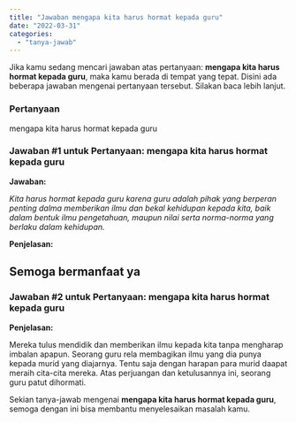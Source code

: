 ```yaml
---
title: "Jawaban mengapa kita harus hormat kepada guru​"
date: "2022-03-31"
categories: 
  - "tanya-jawab"
---
```


Jika kamu sedang mencari jawaban atas pertanyaan: **mengapa kita harus hormat kepada guru​**, maka kamu berada di tempat yang tepat. Disini ada beberapa jawaban mengenai pertanyaan tersebut. Silakan baca lebih lanjut.

### Pertanyaan

mengapa kita harus hormat kepada guru​

### Jawaban #1 untuk Pertanyaan: mengapa kita harus hormat kepada guru​

**Jawaban:**

_Kita harus hormat kepada guru karena guru adalah pihak yang berperan penting dalma memberikan ilmu dan bekal kehidupan kepada kita, baik dalam bentuk ilmu pengetahuan, maupun nilai serta norma-norma yang berlaku dalam kehidupan._

**Penjelasan:**

## Semoga bermanfaat ya

### Jawaban #2 untuk Pertanyaan: mengapa kita harus hormat kepada guru​

**Penjelasan:**

Mereka tulus mendidik dan memberikan ilmu kepada kita tanpa mengharap imbalan apapun. Seorang guru rela membagikan ilmu yang dia punya kepada murid yang diajarnya. Tentu saja dengan harapan para murid daapat meraih cita-cita mereka. Atas perjuangan dan ketulusannya ini, seorang guru patut dihormati.

Sekian tanya-jawab mengenai **mengapa kita harus hormat kepada guru​**, semoga dengan ini bisa membantu menyelesaikan masalah kamu.
